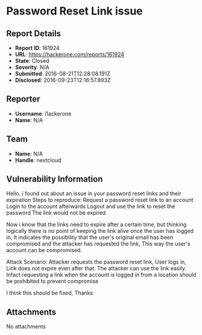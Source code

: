 # Password Reset Link issue

## Report Details
- **Report ID**: 161924
- **URL**: https://hackerone.com/reports/161924
- **State**: Closed
- **Severity**: N/A
- **Submitted**: 2016-08-21T12:28:08.191Z
- **Disclosed**: 2016-09-23T12:16:57.893Z

## Reporter
- **Username**: i1ackerone
- **Name**: N/A

## Team
- **Name**: N/A
- **Handle**: nextcloud

## Vulnerability Information
Hello,
i found out about an issue in your password reset links and their expiration
Steps to reproduce:
Request a password reset link to an account
Login to the account afterwards
Logout and use the link to reset the password
The link would not be expired

Now i know that the links need to expire after a certain time, but thinking logically there is no point of keeping the link alive once the user has logged in, It indicates the possibility that the user's original email has been compromised and the attacker has requested the link, This way the user's account can be compromised.

Attack Scenario:
Attacker requests the password reset link, User logs in, Link does not expire even after that. The attacker can use the link easily. Infact requesting a link when the account is logged in from a location should be prohibited to prevent compromise

I think this should be fixed, 
Thanks

## Attachments
No attachments
